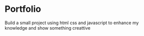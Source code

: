 # Portfolio
Build a small project using html css and javascript to enhance my knowledge and show something creattive
